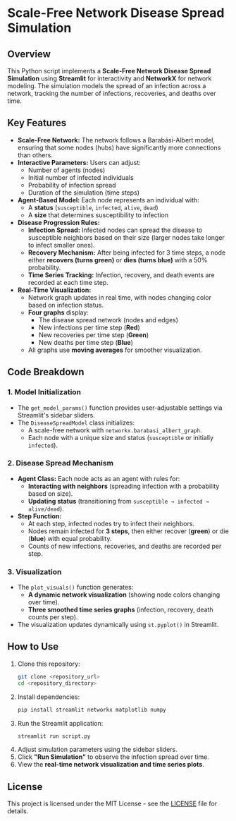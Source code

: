 # Scale-Free Network Disease Spread Simulation

## Overview
This Python script implements a **Scale-Free Network Disease Spread Simulation** using **Streamlit** for interactivity and **NetworkX** for network modeling. The simulation models the spread of an infection across a network, tracking the number of infections, recoveries, and deaths over time.

## Key Features
- **Scale-Free Network:** The network follows a Barabási-Albert model, ensuring that some nodes (hubs) have significantly more connections than others.
- **Interactive Parameters:** Users can adjust:
  - Number of agents (nodes)
  - Initial number of infected individuals
  - Probability of infection spread
  - Duration of the simulation (time steps)
- **Agent-Based Model:** Each node represents an individual with:
  - A **status** (`susceptible`, `infected`, `alive`, `dead`)
  - A **size** that determines susceptibility to infection
- **Disease Progression Rules:**
  - **Infection Spread:** Infected nodes can spread the disease to susceptible neighbors based on their size (larger nodes take longer to infect smaller ones).
  - **Recovery Mechanism:** After being infected for 3 time steps, a node either **recovers (turns green)** or **dies (turns blue)** with a 50% probability.
  - **Time Series Tracking:** Infection, recovery, and death events are recorded at each time step.
- **Real-Time Visualization:**
  - Network graph updates in real time, with nodes changing color based on infection status.
  - **Four graphs** display:
    - The disease spread network (nodes and edges)
    - New infections per time step (**Red**)
    - New recoveries per time step (**Green**)
    - New deaths per time step (**Blue**)
  - All graphs use **moving averages** for smoother visualization.

## Code Breakdown
### 1. Model Initialization
- The `get_model_params()` function provides user-adjustable settings via Streamlit's sidebar sliders.
- The `DiseaseSpreadModel` class initializes:
  - A scale-free network with `networkx.barabasi_albert_graph`.
  - Each node with a unique size and status (`susceptible` or initially `infected`).

### 2. Disease Spread Mechanism
- **Agent Class:** Each node acts as an agent with rules for:
  - **Interacting with neighbors** (spreading infection with a probability based on size).
  - **Updating status** (transitioning from `susceptible → infected → alive/dead`).
- **Step Function:**
  - At each step, infected nodes try to infect their neighbors.
  - Nodes remain infected for **3 steps**, then either recover (**green**) or die (**blue**) with equal probability.
  - Counts of new infections, recoveries, and deaths are recorded per step.

### 3. Visualization
- The `plot_visuals()` function generates:
  - **A dynamic network visualization** (showing node colors changing over time).
  - **Three smoothed time series graphs** (infection, recovery, death counts per step).
- The visualization updates dynamically using `st.pyplot()` in Streamlit.

## How to Use
1. Clone this repository:
   ```bash
   git clone <repository_url>
   cd <repository_directory>
   ```
2. Install dependencies:
   ```bash
   pip install streamlit networkx matplotlib numpy
   ```
3. Run the Streamlit application:
   ```bash
   streamlit run script.py
   ```
4. Adjust simulation parameters using the sidebar sliders.
5. Click **"Run Simulation"** to observe the infection spread over time.
6. View the **real-time network visualization and time series plots**.



## License
This project is licensed under the MIT License - see the [LICENSE](LICENSE) file for details.


